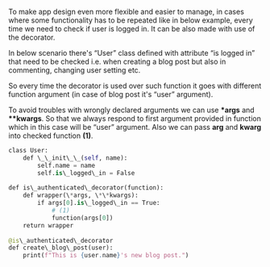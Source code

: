 


  
To make app design even more flexible and easier to manage, in cases where some functionality has to be repeated like in below example, every time we need to check if user is logged in. It can be also made with use of the decorator.  
  
In below scenario there's “User” class defined with attribute “is logged in” that need to be checked i.e. when creating a blog post but also in commenting, changing user setting etc.  
  
So every time the decorator is used over such function it goes with different function argument (in case of blog post it's “user” argument).  
  
To avoid troubles with wrongly declared arguments we can use **\*args** and **\*\*kwargs**. So that we always respond to first argument provided in function which in this case will be “user” argument. Also we can pass **arg** and **kwarg** into checked function **(1)**.  
  
  

```python
class User:  
    def \_\_init\_\_(self, name):  
        self.name = name  
        self.is\_logged\_in = False  
  
def is\_authenticated\_decorator(function):  
    def wrapper(\*args, \*\*kwargs):  
        if args[0].is\_logged\_in == True:  
        	# (1)  
            function(args[0])  
    return wrapper  
  
@is\_authenticated\_decorator  
def create\_blog\_post(user):  
    print(f"This is {user.name}'s new blog post.")
```
  
  
